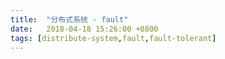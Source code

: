 ```yaml
---
title:  "分布式系统 - fault"
date:   2018-04-18 15:26:00 +0800
tags: [distribute-system,fault,fault-tolerant]
---
```


